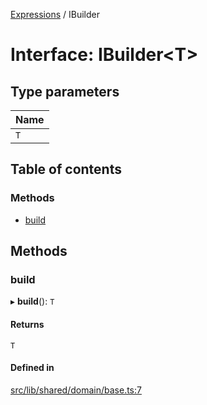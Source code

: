 [Expressions](../README.md) / IBuilder

# Interface: IBuilder\<T\>

## Type parameters

| Name |
| :------ |
| `T` |

## Table of contents

### Methods

- [build](IBuilder.md#build)

## Methods

### build

▸ **build**(): `T`

#### Returns

`T`

#### Defined in

[src/lib/shared/domain/base.ts:7](https://github.com/FlavioLionelRita/3xpr/blob/79b98e7/src/lib/shared/domain/base.ts#L7)
